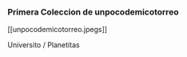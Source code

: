 ### Primera Coleccion de unpocodemicotorreo

[[unpocodemicotorreo.jpegs]]

Universito / Planetitas

